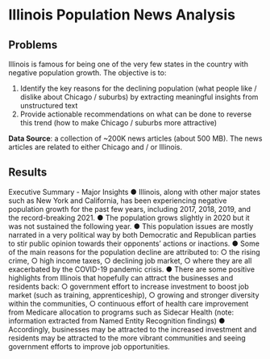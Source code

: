 # Illinois Population News Analysis

## Problems

Illinois is famous for being one of the very few states in the country with negative population growth.
The objective is to:

1. Identify the key reasons for the declining population (what people like / dislike about Chicago / suburbs) by extracting meaningful insights from unstructured text
2. Provide actionable recommendations on what can be done to reverse this trend (how to make Chicago / suburbs more attractive)

**Data Source**: a collection of ~200K news articles (about 500 MB).  The news articles are related to either Chicago and / or Illinois.

## Results

Executive Summary - Major Insights
● Illinois, along with other major states such as New York and California, has been experiencing negative population growth for the past few years, including 2017, 2018, 2019, and the record-breaking 2021.
● The population grows slightly in 2020 but it was not sustained the following year.
● This population issues are mostly narrated in a very political way by both Democratic and Republican parties to stir
public opinion towards their opponents’ actions or inactions.
● Some of the main reasons for the population decline are attributed to:
○ the rising crime,
○ high income taxes,
○ declining job market,
○ where they are all exacerbated by the COVID-19 pandemic crisis.
● There are some positive highlights from Illinois that hopefully can attract the businesses and residents back:
○ government effort to increase investment to boost job market (such as training, apprenticeship),
○ growing and stronger diversity within the communities,
○ continuous effort of health care improvement from Medicare allocation to programs such as Sidecar Health
(note: information extracted from Named Entity Recognition findings)
● Accordingly, businesses may be attracted to the increased investment and residents may be attracted to the more
vibrant communities and seeing government efforts to improve job opportunities.

